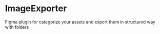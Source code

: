 # ImageExporter

Figma plugin for categorize your assets and export them in structured way with folders
